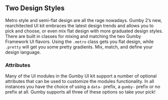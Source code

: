 ## Two Design Styles
Metro style and semi-flat design are all the rage nowadays. Gumby 2’s new, rearchitected UI kit embraces the latest design trends and allows you to pick and choose, or even mix flat design with more graduated design styles. There are built in classes for mixing and matching the two Gumby Framework UI flavors. Using the `.metro` class gets you flat design, while `.pretty` will get you some pretty gradients. Mix, match, and define your design language.

### Attributes
Many of the UI modules in the Gumby UI kit support a number of optional attributes that can be used to customize the modules functionality. In all instances you have the choice of using a `data-` prefix, a `gumby-` prefix or no prefix at all. Gumby supports all three of these options so take your pick!
